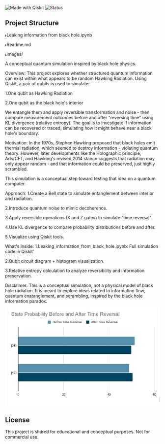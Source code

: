 ![Made with Qiskit](https://img.shields.io/badge/Made%20with-Qiskit-blue)
![Status](https://img.shields.io/badge/Project-Experimental-orange)

## Project Structure
˫Leaking information from black hole.ipynb

˫Readme.md

˪images/




A conceptual quantum simulation inspired by black hole physics.

Overview:
This project explores whether structured quantum information can exist within what appears to be random Hawking Radiation. Using Qiskit, a pair of qubits is used to simulate:


1.One qubit as Hawking Radiation

2.One qubit as the black hole's interior


We entangle them and apply reversible transformation and noise - then compare measurement outcomes before and after "reversing time" using KL divergence (relative entropy). The goal is to investigate if information can be recovered or traced, simulating how it might behave near a black hole's boundary.

Motivation:
In the 1970s, Stephen Hawking proposed that black holes emit thermal radiation, which seemed to destroy information - violating quantum theory. However, later developments like the Holographic principle, Ads/CFT, and Hawking's revised 2014 stance suggests that radiation may only appear random - and that information could be preserved, just highly scrambled.

This simulation is a conceptual step toward testing that idea on a quantum computer.

Approach:
1.Create a Bell state to simulate entanglement between interior and radiation.

2.Introduce quantum noise to mimic decoherence.

3.Apply reversible operations (X and Z gates) to simulate "time reversal".

4.Use KL divergence to compare probability distributions before and after.

5.Visualize using Qiskit tools.


What's Inside:
1.Leaking_information_from_black_hole.ipynb: Full simulation code in Qiskit'

2.Qubit circuit diagram + histogram visualization.

3.Relative entropy calculation to analyze reversibility and information preservation.


Disclaimer:
This is a conceptual simulation, not a physical model of black hole radiation. It is meant to explore ideas related to information flow, quantum enatanglement, and scrambling, inspired by the black hole information paradox.

![State Probability Before and After Time Reversal](images/image.png)

## License
This project is shared for educational and conceptual purposes. Not for commercial use.